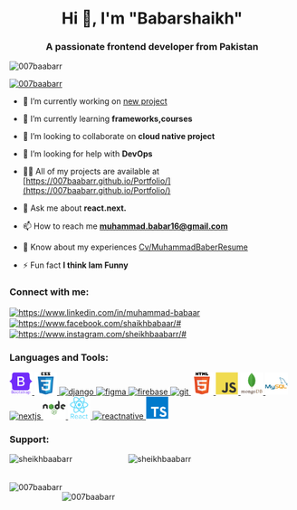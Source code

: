 <h1 align="center">Hi 👋, I'm "Babarshaikh"</h1>
<h3 align="center">A passionate frontend developer from Pakistan</h3>

<p align="left"> <img src="https://komarev.com/ghpvc/?username=007baabarr&label=Profile%20views&color=0e75b6&style=flat" alt="007baabarr" /> </p>

<p align="left"> <a href="https://github.com/ryo-ma/github-profile-trophy"><img src="https://github-profile-trophy.vercel.app/?username=007baabarr" alt="007baabarr" /></a> </p>

- 🔭 I’m currently working on [new project](https://007baabarr.github.io/estywebsite/)

- 🌱 I’m currently learning **frameworks,courses**

- 👯 I’m looking to collaborate on **cloud native project**

- 🤝 I’m looking for help with **DevOps**

- 👨‍💻 All of my projects are available at [https://007baabarr.github.io/Portfolio/](https://007baabarr.github.io/Portfolio/)

- 💬 Ask me about **react.next.**

- 📫 How to reach me **muhammad.babar16@gmail.com**

- 📄 Know about my experiences [Cv/MuhammadBaberResume](Cv/MuhammadBaberResume)

- ⚡ Fun fact **I think Iam Funny**

<h3 align="left">Connect with me:</h3>
<p align="left">
<a href="https://linkedin.com/in/https://www.linkedin.com/in/muhammad-babaar" target="blank"><img align="center" src="https://raw.githubusercontent.com/rahuldkjain/github-profile-readme-generator/master/src/images/icons/Social/linked-in-alt.svg" alt="https://www.linkedin.com/in/muhammad-babaar" height="30" width="40" /></a>
<a href="https://fb.com/https://www.facebook.com/shaikhbabaar/#" target="blank"><img align="center" src="https://raw.githubusercontent.com/rahuldkjain/github-profile-readme-generator/master/src/images/icons/Social/facebook.svg" alt="https://www.facebook.com/shaikhbabaar/#" height="30" width="40" /></a>
<a href="https://instagram.com/https://www.instagram.com/sheikhbaabarr/#" target="blank"><img align="center" src="https://raw.githubusercontent.com/rahuldkjain/github-profile-readme-generator/master/src/images/icons/Social/instagram.svg" alt="https://www.instagram.com/sheikhbaabarr/#" height="30" width="40" /></a>
</p>

<h3 align="left">Languages and Tools:</h3>
<p align="left"> <a href="https://getbootstrap.com" target="_blank" rel="noreferrer"> <img src="https://raw.githubusercontent.com/devicons/devicon/master/icons/bootstrap/bootstrap-plain-wordmark.svg" alt="bootstrap" width="40" height="40"/> </a> <a href="https://www.w3schools.com/css/" target="_blank" rel="noreferrer"> <img src="https://raw.githubusercontent.com/devicons/devicon/master/icons/css3/css3-original-wordmark.svg" alt="css3" width="40" height="40"/> </a> <a href="https://www.djangoproject.com/" target="_blank" rel="noreferrer"> <img src="https://cdn.worldvectorlogo.com/logos/django.svg" alt="django" width="40" height="40"/> </a> <a href="https://www.figma.com/" target="_blank" rel="noreferrer"> <img src="https://www.vectorlogo.zone/logos/figma/figma-icon.svg" alt="figma" width="40" height="40"/> </a> <a href="https://firebase.google.com/" target="_blank" rel="noreferrer"> <img src="https://www.vectorlogo.zone/logos/firebase/firebase-icon.svg" alt="firebase" width="40" height="40"/> </a> <a href="https://git-scm.com/" target="_blank" rel="noreferrer"> <img src="https://www.vectorlogo.zone/logos/git-scm/git-scm-icon.svg" alt="git" width="40" height="40"/> </a> <a href="https://www.w3.org/html/" target="_blank" rel="noreferrer"> <img src="https://raw.githubusercontent.com/devicons/devicon/master/icons/html5/html5-original-wordmark.svg" alt="html5" width="40" height="40"/> </a> <a href="https://developer.mozilla.org/en-US/docs/Web/JavaScript" target="_blank" rel="noreferrer"> <img src="https://raw.githubusercontent.com/devicons/devicon/master/icons/javascript/javascript-original.svg" alt="javascript" width="40" height="40"/> </a> <a href="https://www.mongodb.com/" target="_blank" rel="noreferrer"> <img src="https://raw.githubusercontent.com/devicons/devicon/master/icons/mongodb/mongodb-original-wordmark.svg" alt="mongodb" width="40" height="40"/> </a> <a href="https://www.mysql.com/" target="_blank" rel="noreferrer"> <img src="https://raw.githubusercontent.com/devicons/devicon/master/icons/mysql/mysql-original-wordmark.svg" alt="mysql" width="40" height="40"/> </a> <a href="https://nextjs.org/" target="_blank" rel="noreferrer"> <img src="https://cdn.worldvectorlogo.com/logos/nextjs-2.svg" alt="nextjs" width="40" height="40"/> </a> <a href="https://nodejs.org" target="_blank" rel="noreferrer"> <img src="https://raw.githubusercontent.com/devicons/devicon/master/icons/nodejs/nodejs-original-wordmark.svg" alt="nodejs" width="40" height="40"/> </a> <a href="https://reactjs.org/" target="_blank" rel="noreferrer"> <img src="https://raw.githubusercontent.com/devicons/devicon/master/icons/react/react-original-wordmark.svg" alt="react" width="40" height="40"/> </a> <a href="https://reactnative.dev/" target="_blank" rel="noreferrer"> <img src="https://reactnative.dev/img/header_logo.svg" alt="reactnative" width="40" height="40"/> </a> <a href="https://www.typescriptlang.org/" target="_blank" rel="noreferrer"> <img src="https://raw.githubusercontent.com/devicons/devicon/master/icons/typescript/typescript-original.svg" alt="typescript" width="40" height="40"/> </a> </p>

<h3 align="left">Support:</h3>
<p><a href="https://www.buymeacoffee.com/sheikhbaabarr"> <img align="left" src="https://cdn.buymeacoffee.com/buttons/v2/default-yellow.png" height="50" width="210" alt="sheikhbaabarr" /></a><a href="https://ko-fi.com/sheikhbaabarr"> <img align="left" src="https://cdn.ko-fi.com/cdn/kofi3.png?v=3" height="50" width="210" alt="sheikhbaabarr" /></a></p><br><br>

<p><img align="left" src="https://github-readme-stats.vercel.app/api/top-langs?username=007baabarr&show_icons=true&locale=en&layout=compact" alt="007baabarr" /></p>

<p>&nbsp;<img align="center" src="https://github-readme-stats.vercel.app/api?username=007baabarr&show_icons=true&locale=en" alt="007baabarr" /></p>
